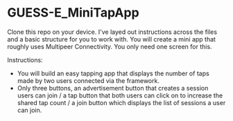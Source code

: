 # GUESS-E_MiniTapApp

Clone this repo on your device. I've layed out instructions across the files and a basic structure for you to work with.
You will create a mini app that roughly uses Multipeer Connectivity. You only need one screen for this.

Instructions:
- You will build an easy tapping app that displays the number of taps made by two users connected via the framework. 
- Only three buttons, an advertisement button that creates a session users can join / a tap button that both users can click on to increase the shared tap count / a join button which displays the list of sessions a user can join.

